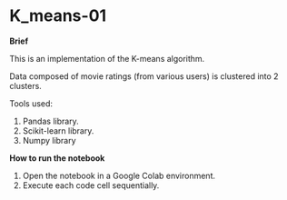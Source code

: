 # K_means-01

**Brief**

This is an implementation of the K-means algorithm.

Data composed of movie ratings (from various users) is clustered into 2 clusters.

Tools used:
1. Pandas library.
2. Scikit-learn library.
3. Numpy library

**How to run the notebook**
1. Open the notebook in a Google Colab environment.
2. Execute each code cell sequentially.


